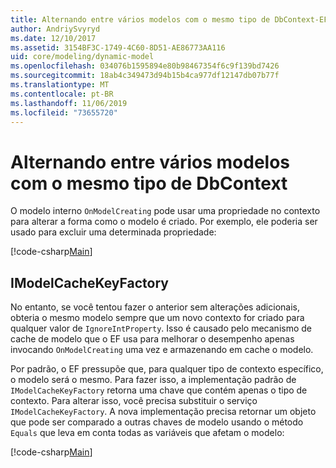 ```yaml
---
title: Alternando entre vários modelos com o mesmo tipo de DbContext-EF Core
author: AndriySvyryd
ms.date: 12/10/2017
ms.assetid: 3154BF3C-1749-4C60-8D51-AE86773AA116
uid: core/modeling/dynamic-model
ms.openlocfilehash: 034076b1595894e80b98467354f6c9f139bd7426
ms.sourcegitcommit: 18ab4c349473d94b15b4ca977df12147db07b77f
ms.translationtype: MT
ms.contentlocale: pt-BR
ms.lasthandoff: 11/06/2019
ms.locfileid: "73655720"
---
```

# <a name="alternating-between-multiple-models-with-the-same-dbcontext-type"></a>Alternando entre vários modelos com o mesmo tipo de DbContext

O modelo interno `OnModelCreating` pode usar uma propriedade no contexto para alterar a forma como o modelo é criado. Por exemplo, ele poderia ser usado para excluir uma determinada propriedade:

[!code-csharp[Main](../../../samples/core/DynamicModel/DynamicContext.cs?name=Class)]

## <a name="imodelcachekeyfactory"></a>IModelCacheKeyFactory

No entanto, se você tentou fazer o anterior sem alterações adicionais, obteria o mesmo modelo sempre que um novo contexto for criado para qualquer valor de `IgnoreIntProperty`. Isso é causado pelo mecanismo de cache de modelo que o EF usa para melhorar o desempenho apenas invocando `OnModelCreating` uma vez e armazenando em cache o modelo.

Por padrão, o EF pressupõe que, para qualquer tipo de contexto específico, o modelo será o mesmo. Para fazer isso, a implementação padrão de `IModelCacheKeyFactory` retorna uma chave que contém apenas o tipo de contexto. Para alterar isso, você precisa substituir o serviço `IModelCacheKeyFactory`. A nova implementação precisa retornar um objeto que pode ser comparado a outras chaves de modelo usando o método `Equals` que leva em conta todas as variáveis que afetam o modelo:

[!code-csharp[Main](../../../samples/core/DynamicModel/DynamicModelCacheKeyFactory.cs?name=Class)]
